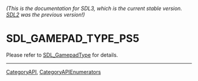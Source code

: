 ###### (This is the documentation for SDL3, which is the current stable version. [SDL2](https://wiki.libsdl.org/SDL2/) was the previous version!)
# SDL_GAMEPAD_TYPE_PS5

Please refer to [SDL_GamepadType](SDL_GamepadType) for details.

----
[CategoryAPI](CategoryAPI), [CategoryAPIEnumerators](CategoryAPIEnumerators)


